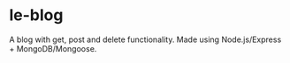 # le-blog
A blog with get, post and delete functionality. Made using Node.js/Express + MongoDB/Mongoose. 
